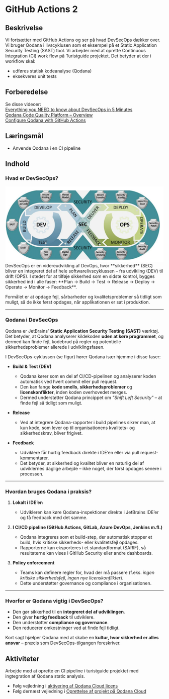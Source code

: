 # GitHub Actions 2

## Beskrivelse
Vi fortsætter med GitHub Actions og ser på hvad DevSecOps dækker over. Vi bruger Qodana i livscyklusen som et eksempel på et Static Application Security Testing (SAST) tool. Vi arbejder med at oprette Continuous Integration (CI) work flow på Turistguide projektet.
Det betyder at der i workflow skal:  
- udføres statisk kodeanalyse (Qodana)
- eksekveres unit tests
## Forberedelse
Se disse videoer:  
[Everything you NEED to know about DevSecOps in 5 Minutes](https://www.youtube.com/watch?v=DTEaw2-Sa7I)  
[Qodana Code Quality Platform – Overview](https://www.youtube.com/watch?v=WrhnUnzMUCg)  
[Configure Qodana with GitHub Actions](https://www.youtube.com/watch?v=JrWQkqaXZFQ)

## Læringsmål
- Anvende Qodana i en CI pipeline

## Indhold

### Hvad er DevSecOps?
<img src="assets/devsecops.png" alt="Alt Text" width="700">  
DevSecOps er en videreudvikling af DevOps, hvor **sikkerhed** (SEC) bliver en integreret del af hele softwarelivscyklussen – fra udvikling (DEV) til drift (OPS).  
I stedet for at tilføje sikkerhed som en sidste kontrol, bygges sikkerhed ind i alle faser: **Plan → Build → Test → Release → Deploy → Operate → Monitor → Feedback**.

Formålet er at opdage fejl, sårbarheder og kvalitetsproblemer så tidligt som muligt, så de ikke først opdages, når applikationen er sat i produktion.

---

### Qodana i DevSecOps
Qodana er JetBrains’ **Static Application Security Testing (SAST)** værktøj.  
Det betyder, at Qodana analyserer kildekoden **uden at køre programmet**, og dermed kan finde fejl, kodebrud på regler og potentielle sikkerhedsproblemer allerede i udviklingsfasen.

I DevSecOps-cyklussen (se figur) hører Qodana især hjemme i disse faser:

- **Build & Test (DEV)**  
  - Qodana kører som en del af CI/CD-pipelinen og analyserer koden automatisk ved hvert commit eller pull request.  
  - Den kan fange **kode smells**, **sikkerhedsproblemer** og **licenskonflikter**, inden koden overhovedet merges.  
  - Dermed understøtter Qodana princippet om *"Shift Left Security"* – at finde fejl så tidligt som muligt.

- **Release**  
  - Ved at integrere Qodana-rapporter i build pipelines sikrer man, at kun kode, som lever op til organisationens kvalitets- og sikkerhedskrav, bliver frigivet.

- **Feedback**  
  - Udviklere får hurtig feedback direkte i IDE’en eller via pull request-kommentarer.  
  - Det betyder, at sikkerhed og kvalitet bliver en naturlig del af udviklernes daglige arbejde – ikke noget, der først opdages senere i processen.

---

### Hvordan bruges Qodana i praksis?
1. **Lokalt i IDE’en**  
   - Udvikleren kan køre Qodana-inspektioner direkte i JetBrains IDE’er og få feedback med det samme.

2. **I CI/CD pipeline (GitHub Actions, GitLab, Azure DevOps, Jenkins m.fl.)**  
   - Qodana integreres som et build-step, der automatisk stopper et build, hvis kritiske sikkerheds- eller kvalitetsfejl opdages.  
   - Rapporterne kan eksporteres i et standardformat (SARIF), så resultaterne kan vises i GitHub Security eller andre dashboards.

3. **Policy enforcement**  
   - Teams kan definere regler for, hvad der må passere (f.eks. *ingen kritiske sikkerhedsfejl*, *ingen nye licenskonflikter*).  
   - Dette understøtter governance og compliance i organisationen.

---

### Hvorfor er Qodana vigtig i DevSecOps?
- Den gør sikkerhed til en **integreret del af udviklingen**.  
- Den giver **hurtig feedback** til udviklere.  
- Den understøtter **compliance og governance**.  
- Den reducerer omkostninger ved at finde fejl tidligt.  

Kort sagt hjælper Qodana med at skabe en **kultur, hvor sikkerhed er alles ansvar** – præcis som DevSecOps-tilgangen foreskriver.


## Aktiviteter  
Arbejde med at oprette en CI pipeline i turistguide projektet med ingtegration af Qodana static analysis.  
- Følg vejledning i [aktivering af Qodana Cloud licens](resources/Qodana%20Licens%20aktivering%20F25.pdf)
- Følg dernæst vejledning i [Oprettelse af projekt på Qodana Cloud](resources/Opret%20projekt%20på%20Qodana%20Cloud.md)
